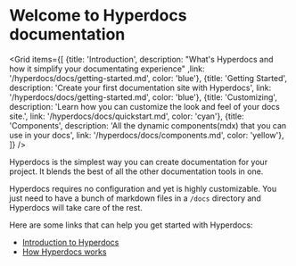 # Welcome to Hyperdocs documentation

<Grid 
	items={[
		{title: 'Introduction', description: "What's Hyperdocs and how it simplify your documentating experience" ,link: '/hyperdocs/docs/getting-started.md', color: 'blue'},
		{title: 'Getting Started', description: 'Create your first documentation site with Hyperdocs', link: '/hyperdocs/docs/getting-started.md', color: 'blue'},
		{title: 'Customizing', description: 'Learn how you can customize the look and feel of your docs site.', link: '/hyperdocs/docs/quickstart.md', color: 'cyan'},
		{title: 'Components', description: 'All the dynamic components(mdx) that you can use in your docs', link: '/hyperdocs/docs/components.md', color: 'yellow'},
	]}
/>

Hyperdocs is the simplest way you can create documentation for your project. It blends the best of all the other documentation tools in one.

Hyperdocs requires no configuration and yet is highly customizable. You just need to have a bunch of markdown files in a `/docs` directory and Hyperdocs will take care of the rest.

Here are some links that can help you get started with Hyperdocs:
- [Introduction to Hyperdocs](/hyperdocs/docs/introduction)
- [How Hyperdocs works](/hyperdocs/docs/how-hyperdocs-works)
